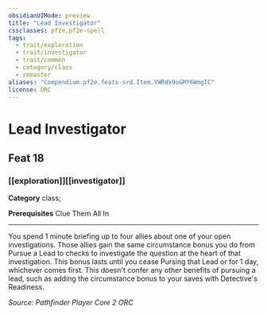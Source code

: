 ```yaml
---
obsidianUIMode: preview
title: "Lead Investigator"
cssclasses: pf2e,pf2e-spell
tags:
  - trait/exploration
  - trait/investigator
  - trait/common
  - category/class
  - remaster
aliases: "Compendium.pf2e.feats-srd.Item.YWRdk9oGMY6WmgIC"
license: ORC
---
```

# Lead Investigator
## Feat 18
### [[exploration]][[investigator]]

**Category** class; 



**Prerequisites** Clue Them All In
* * *
You spend 1 minute briefing up to four allies about one of your open investigations. Those allies gain the same circumstance bonus you do from Pursue a Lead to checks to investigate the question at the heart of that investigation. This bonus lasts until you cease Pursing that Lead or for 1 day, whichever comes first. This doesn't confer any other benefits of pursuing a lead, such as adding the circumstance bonus to your saves with Detective's Readiness.

*Source: Pathfinder Player Core 2*
*ORC*